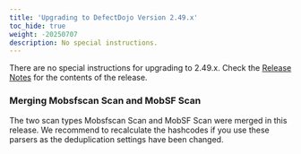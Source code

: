 ```yaml
---
title: 'Upgrading to DefectDojo Version 2.49.x'
toc_hide: true
weight: -20250707
description: No special instructions.
---
```

There are no special instructions for upgrading to 2.49.x. Check the [Release Notes](https://github.com/DefectDojo/django-DefectDojo/releases/tag/2.49.0) for the contents of the release.

### Merging Mobsfscan Scan and MobSF Scan

The two scan types Mobsfscan Scan and MobSF Scan were merged in this release. We recommend to recalculate the hashcodes if you use these parsers as the deduplication settings have been changed.
